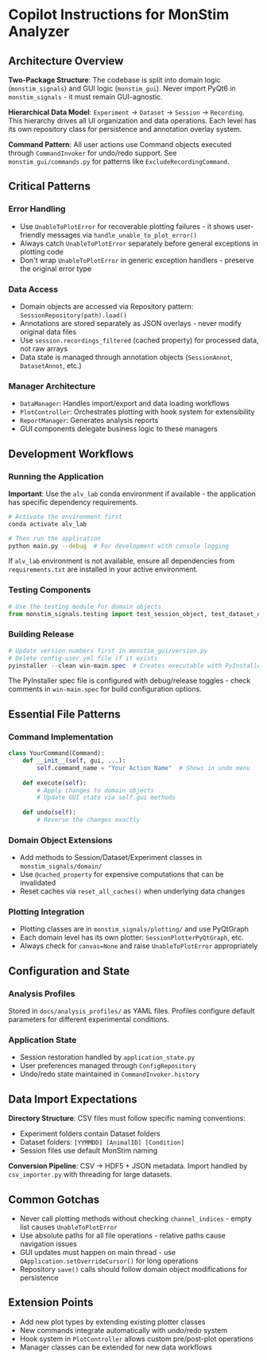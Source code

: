# Copilot Instructions for MonStim Analyzer

## Architecture Overview

**Two-Package Structure**: The codebase is split into domain logic (`monstim_signals`) and GUI logic (`monstim_gui`). Never import PyQt6 in `monstim_signals` - it must remain GUI-agnostic.

**Hierarchical Data Model**: `Experiment` → `Dataset` → `Session` → `Recording`. This hierarchy drives all UI organization and data operations. Each level has its own repository class for persistence and annotation overlay system.

**Command Pattern**: All user actions use Command objects executed through `CommandInvoker` for undo/redo support. See `monstim_gui/commands.py` for patterns like `ExcludeRecordingCommand`.

## Critical Patterns

### Error Handling
- Use `UnableToPlotError` for recoverable plotting failures - it shows user-friendly messages via `handle_unable_to_plot_error()`
- Always catch `UnableToPlotError` separately before general exceptions in plotting code
- Don't wrap `UnableToPlotError` in generic exception handlers - preserve the original error type

### Data Access
- Domain objects are accessed via Repository pattern: `SessionRepository(path).load()`
- Annotations are stored separately as JSON overlays - never modify original data files
- Use `session.recordings_filtered` (cached property) for processed data, not raw arrays
- Data state is managed through annotation objects (`SessionAnnot`, `DatasetAnnot`, etc.)

### Manager Architecture
- `DataManager`: Handles import/export and data loading workflows
- `PlotController`: Orchestrates plotting with hook system for extensibility
- `ReportManager`: Generates analysis reports
- GUI components delegate business logic to these managers

## Development Workflows

### Running the Application
**Important**: Use the `alv_lab` conda environment if available - the application has specific dependency requirements.

```bash
# Activate the environment first
conda activate alv_lab

# Then run the application
python main.py --debug  # For development with console logging
```

If `alv_lab` environment is not available, ensure all dependencies from `requirements.txt` are installed in your active environment.

### Testing Components
```python
# Use the testing module for domain objects
from monstim_signals.testing import test_session_object, test_dataset_object
```

### Building Release
```powershell
# Update version numbers first in monstim_gui/version.py
# Delete config-user.yml file if it exists
pyinstaller --clean win-main.spec  # Creates executable with PyInstaller
```

The PyInstaller spec file is configured with debug/release toggles - check comments in `win-main.spec` for build configuration options.

## Essential File Patterns

### Command Implementation
```python
class YourCommand(Command):
    def __init__(self, gui, ...):
        self.command_name = "Your Action Name"  # Shows in undo menu
        
    def execute(self):
        # Apply changes to domain objects
        # Update GUI state via self.gui methods
        
    def undo(self):
        # Reverse the changes exactly
```

### Domain Object Extensions
- Add methods to Session/Dataset/Experiment classes in `monstim_signals/domain/`
- Use `@cached_property` for expensive computations that can be invalidated
- Reset caches via `reset_all_caches()` when underlying data changes

### Plotting Integration
- Plotting classes are in `monstim_signals/plotting/` and use PyQtGraph
- Each domain level has its own plotter: `SessionPlotterPyQtGraph`, etc.
- Always check for `canvas=None` and raise `UnableToPlotError` appropriately

## Configuration and State

### Analysis Profiles
Stored in `docs/analysis_profiles/` as YAML files. Profiles configure default parameters for different experimental conditions.

### Application State
- Session restoration handled by `application_state.py`
- User preferences managed through `ConfigRepository`
- Undo/redo state maintained in `CommandInvoker.history`

## Data Import Expectations

**Directory Structure**: CSV files must follow specific naming conventions:
- Experiment folders contain Dataset folders
- Dataset folders: `[YYMMDD] [AnimalID] [Condition]`
- Session files use default MonStim naming

**Conversion Pipeline**: CSV → HDF5 + JSON metadata. Import handled by `csv_importer.py` with threading for large datasets.

## Common Gotchas

- Never call plotting methods without checking `channel_indices` - empty list causes `UnableToPlotError`
- Use absolute paths for all file operations - relative paths cause navigation issues
- GUI updates must happen on main thread - use `QApplication.setOverrideCursor()` for long operations
- Repository `save()` calls should follow domain object modifications for persistence

## Extension Points

- Add new plot types by extending existing plotter classes
- New commands integrate automatically with undo/redo system
- Hook system in `PlotController` allows custom pre/post-plot operations
- Manager classes can be extended for new data workflows
